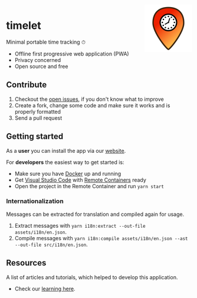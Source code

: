 <img src='assets/images/timelet-128.png' align='right' alt='Timelet logo'>

# timelet

Minimal portable time tracking ⏱

- Offline first progressive web application (PWA)
- Privacy concerned
- Open source and free

## Contribute

1. Checkout the [open issues](https://github.com/timelet/timelet/issues), if you don't know what to improve
1. Create a fork, change some code and make sure it works and is properly formatted
1. Send a pull request

## Getting started

As a **user** you can install the app via our [website](https://timelet.org).

For **developers** the easiest way to get started is:

- Make sure you have [Docker](https://docs.docker.com/get-docker/) up and running
- Get [Visual Studio Code](https://code.visualstudio.com/) with [Remote Containers](https://code.visualstudio.com/docs/remote/containers) ready
- Open the project in the Remote Container and run `yarn start`

### Internationalization

Messages can be extracted for translation and compiled again for usage.

1. Extract messages with `yarn i18n:extract --out-file assets/i18n/en.json`.
1. Compile messages with `yarn i18n:compile assets/i18n/en.json --ast --out-file src/i18n/en.json`.

## Resources

A list of articles and tutorials, which helped to develop this application.

 - Check our [learning here](./docs/learning.md).
